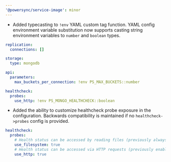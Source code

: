 ```yaml
---
'@powersync/service-image': minor
---
```


- Added typecasting to `!env` YAML custom tag function. YAML config environment variable substitution now supports casting string environment variables to `number` and `boolean` types.

```yaml
replication:
  connections: []

storage:
  type: mongodb

api:
  parameters:
    max_buckets_per_connection: !env PS_MAX_BUCKETS::number

healthcheck:
  probes:
    use_http: !env PS_MONGO_HEALTHCHECK::boolean
```

- Added the ability to customize healthcheck probe exposure in the configuration. Backwards compatibility is maintained if no `healthcheck->probes` config is provided.

```yaml
healthcheck:
  probes:
    # Health status can be accessed by reading files (previously always enabled)
    use_filesystem: true
    # Health status can be accessed via HTTP requests (previously enabled for API and UNIFIED service modes)
    use_http: true
```
